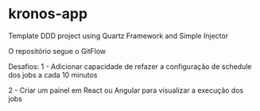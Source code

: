 # kronos-app
Template DDD project using Quartz Framework and Simple Injector

O repositório segue o GitFlow

Desafios:
1 - Adicionar capacidade de refazer a configuração de schedule dos jobs a cada 10 minutos

2 - Criar um painel em React ou Angular para visualizar a execução dos jobs

